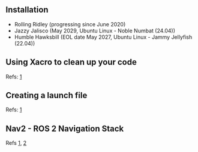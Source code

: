 ## Installation

- Rolling Ridley (progressing since June 2020)
- Jazzy Jalisco (May 2029, Ubuntu Linux - Noble Numbat (24.04))
- Humble Hawksbill (EOL date May 2027, Ubuntu Linux - Jammy Jellyfish (22.04))


## Using Xacro to clean up your code


Refs: [1](https://docs.ros.org/en/jazzy/Tutorials/Intermediate/URDF/Using-Xacro-to-Clean-Up-a-URDF-File.html)
## Creating a launch file


Refs: [1](https://docs.ros.org/en/jazzy/Tutorials/Intermediate/Launch/Creating-Launch-Files.html)

## Nav2 - ROS 2 Navigation Stack

Refs [1](https://neobotix-docs.de/ros/ros2/autonomous_navigation.html#:~:text=Nav2%20is%20the%20navigation%20stack,it%20provides%20to%20the%20user.), [2](https://github.com/ros-navigation/navigation2)
